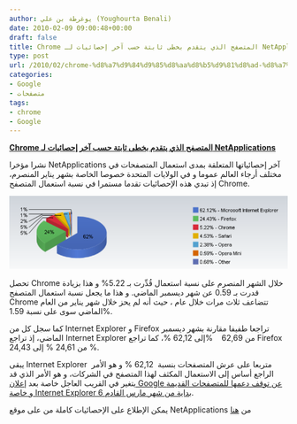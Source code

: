 ```yaml
---
author: يوغرطة بن علي (Youghourta Benali)
date: 2010-02-09 09:00:48+00:00
draft: false
title: Chrome المتصفح الذي يتقدم بخطى ثابتة حسب آخر إحصائيات لـ NetApplications
type: post
url: /2010/02/chrome-%d8%a7%d9%84%d9%85%d8%aa%d8%b5%d9%81%d8%ad-%d8%a7%d9%84%d8%b0%d9%8a-%d9%8a%d8%aa%d9%82%d8%af%d9%85-%d8%a8%d8%ae%d8%b7%d9%89-%d8%ab%d8%a7%d8%a8%d8%aa%d8%a9-%d8%ad%d8%b3%d8%a8-%d8%a2%d8%ae%d8%b1/
categories:
- Google
- متصفحات
tags:
- chrome
- Google
---
```


[**Chrome المتصفح الذي يتقدم بخطى ثابتة حسب آخر إحصائيات لـ NetApplications**](https://www.it-scoop.com/?p=1884)


نشرا مؤخرا NetApplications آخر إحصائياتها المتعلقة بمدى استعمال المتصفحات في مختلف أرجاء العالم عموما و في الولايات المتحدة خصوصا الخاصة بشهر يناير المنصرم، إذ تبدي هذه الإحصائيات تقدما مستمرا في نسبة استعمال المتصفح Chrome.

[![](navigator-stat.png)
](https://www.it-scoop.com/?p=1884)

تحصل Chrome خلال الشهر المنصرم على نسبة استعمال قُدِّرت بـ 5.22% و هذا بزيادة قدرت بـ 0.59 عن شهر ديسمبر الماضي. و هذا ما يجعل نسبة استعمال المتصفح Chrome تتضاعف ثلاث مرات خلال عام ، حيث أنه لم يحز خلال شهر يناير من العام الماضي سوى على نسبة 1.59%.

كما سجل كل من Internet Explorer و Firefox تراجعا طفيفا مقارنة بشهر ديسمبر الماضي، إذ تراجع Internet Explorer من 62,69    %إلى 62,12 %، كما تراجع Firefox من 24,61 % إلى 24,43 %.

يبقى Internet Explorer  متربعا على عرش المتصفحات بنسبة  62,12 % و هو الأمر الراجع أساس إلى الاستعمال المكثف لهذا المتصفح في الشركات، و هو الأمر الذي قد يتغير في القريب العاجل خاصة بعد إ[علان Google عن توقف دعمها للمتصفحات القديمة و خاصة Internet Explorer 6 بداية من شهر مارس القادم](https://www.it-scoop.com/2010/02/google-%d8%aa%d8%b9%d9%84%d9%86-%d8%a5%d9%8a%d9%82%d8%a7%d9%81-%d8%af%d8%b9%d9%85%d9%87%d8%a7-%d9%84%d9%84%d9%85%d8%aa%d8%b5%d9%81%d8%ad%d8%a7%d8%aa-%d8%a7%d9%84%d9%82%d8%af%d9%8a%d9%85%d8%a9-%d8%a7/).

يمكن الإطلاع على الإحصائيات كاملة من على موقع NetApplications من [هنا](http://www.netmarketshare.com/report.aspx?qprid=0&qptimeframe=M&qpsp=132)
